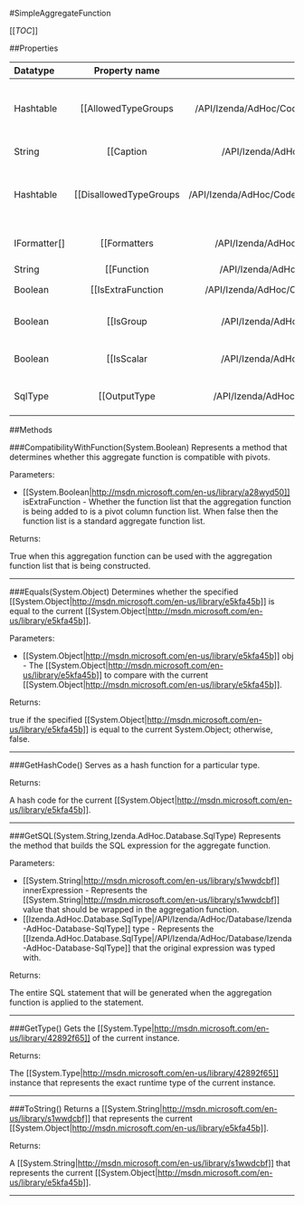 #SimpleAggregateFunction

[[_TOC_]]

##Properties

|Datatype|Property name|Property description|Default Value|
|:-------|:----------:|:-----------------:|:-----------:|
|Hashtable|[[AllowedTypeGroups|/API/Izenda/AdHoc/CodeSamples/Izenda_AdHoc_SimpleAggregateFunction_AllowedTypeGroups]]|Gets a list of key/value pairs that define the collection of Izenda.AdHoc.Database.SqlTypeGroups that are valid for this aggregation function.|null|
|String|[[Caption|/API/Izenda/AdHoc/CodeSamples/Izenda_AdHoc_SimpleAggregateFunction_Caption]]| Gets the display text that is used for this aggregation function. |String.Empty|
|Hashtable|[[DisallowedTypeGroups|/API/Izenda/AdHoc/CodeSamples/Izenda_AdHoc_SimpleAggregateFunction_DisallowedTypeGroups]]|Gets a list of key/value pairs that define the collection of Izenda.AdHoc.Database.SqlTypeGroups that are not valid for this aggregation function.|null|
|IFormatter[]|[[Formatters|/API/Izenda/AdHoc/CodeSamples/Izenda_AdHoc_SimpleAggregateFunction_Formatters]]| Gets a set of formatters that can optionally be used to format the results of the aggregation function. |[]|
|String|[[Function|/API/Izenda/AdHoc/CodeSamples/Izenda_AdHoc_SimpleAggregateFunction_Function]]|Gets the [[System.String|http://msdn.microsoft.com/en-us/library/s1wwdcbf]] representation of the raw SQL function that expressions will be wrapped with when using this aggregation function.|String.Empty|
|Boolean|[[IsExtraFunction|/API/Izenda/AdHoc/CodeSamples/Izenda_AdHoc_SimpleAggregateFunction_IsExtraFunction]]| Determines whether this function can be used in pivot column function lists. |False|
|Boolean|[[IsGroup|/API/Izenda/AdHoc/CodeSamples/Izenda_AdHoc_SimpleAggregateFunction_IsGroup]]| Determines whether this aggregate function requires grouping in order to be used. |False|
|Boolean|[[IsScalar|/API/Izenda/AdHoc/CodeSamples/Izenda_AdHoc_SimpleAggregateFunction_IsScalar]]| Determines whether or not this aggregation function is able to accept a group function. |False|
|SqlType|[[OutputType|/API/Izenda/AdHoc/CodeSamples/Izenda_AdHoc_SimpleAggregateFunction_OutputType]]| Gets the database type that the resulting output of the aggregate function will use. |Unknown|


##Methods

###CompatibilityWithFunction(System.Boolean)
 Represents a method that determines whether this aggregate function is compatible with pivots. 

Parameters: 

* [[System.Boolean|http://msdn.microsoft.com/en-us/library/a28wyd50]] isExtraFunction  - Whether the function list that the aggregation function is being added to is a pivot column function list.  When false then the function list is a standard aggregate function list.





Returns:

True when this aggregation function can be used with the aggregation function list that is being constructed.


---


###Equals(System.Object)
Determines whether the specified [[System.Object|http://msdn.microsoft.com/en-us/library/e5kfa45b]] is equal to the current [[System.Object|http://msdn.microsoft.com/en-us/library/e5kfa45b]].

Parameters: 

* [[System.Object|http://msdn.microsoft.com/en-us/library/e5kfa45b]] obj  - The [[System.Object|http://msdn.microsoft.com/en-us/library/e5kfa45b]] to compare with the current [[System.Object|http://msdn.microsoft.com/en-us/library/e5kfa45b]].





Returns:

true if the specified [[System.Object|http://msdn.microsoft.com/en-us/library/e5kfa45b]] is equal to the current System.Object; otherwise, false.


---


###GetHashCode()
 Serves as a hash function for a particular type.  





Returns:

A hash code for the current [[System.Object|http://msdn.microsoft.com/en-us/library/e5kfa45b]].


---


###GetSQL(System.String,Izenda.AdHoc.Database.SqlType)
 Represents the method that builds the SQL expression for the aggregate function. 

Parameters: 

* [[System.String|http://msdn.microsoft.com/en-us/library/s1wwdcbf]] innerExpression  - Represents the [[System.String|http://msdn.microsoft.com/en-us/library/s1wwdcbf]] value that should be wrapped in the aggregation function.
* [[Izenda.AdHoc.Database.SqlType|/API/Izenda/AdHoc/Database/Izenda-AdHoc-Database-SqlType]] type  - Represents the [[Izenda.AdHoc.Database.SqlType|/API/Izenda/AdHoc/Database/Izenda-AdHoc-Database-SqlType]] that the original expression was typed with.





Returns:

The entire SQL statement that will be generated when the aggregation function is applied to the statement.


---


###GetType()
Gets the [[System.Type|http://msdn.microsoft.com/en-us/library/42892f65]] of the current instance.





Returns:

The [[System.Type|http://msdn.microsoft.com/en-us/library/42892f65]] instance that represents the exact runtime type of the current instance.


---


###ToString()
Returns a [[System.String|http://msdn.microsoft.com/en-us/library/s1wwdcbf]] that represents the current [[System.Object|http://msdn.microsoft.com/en-us/library/e5kfa45b]].





Returns:

A [[System.String|http://msdn.microsoft.com/en-us/library/s1wwdcbf]] that represents the current [[System.Object|http://msdn.microsoft.com/en-us/library/e5kfa45b]].


---


